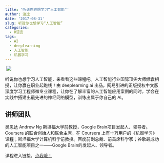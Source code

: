 ```yaml
---
title: '听说你也想学习“人工智能”'
author: 波比
date: '2017-08-31'
slug: 听说你也想学习“人工智能”
categories:
  - R语言
tags:
  - AI
  - deeplearning
  - 人工智能
  - 机器学习
---
```


 ![](https://www.tanboyu.com/wp-content/uploads/2017/09/img_59a8339ddd53e.png)

听说你也想学习人工智能，来看看这些课程吧。人工智能行业国际顶尖大师倾囊相授，让你赢在职业起跑线！由 deeplearning.ai 出品，网易引进的正版授权中文版深度学习工程师微专业课程，让你在了解丰富的人工智能应用案例的同时，学会在实践中搭建出最先进的神经网络模型，训练出属于你自己的 AI。

## 讲师团队

吴恩达 Andrew Ng 斯坦福大学前教授，Google Brain项目发起人、领导者。 Coursera 的联合创始人和联合主席，在 Coursera 上有十万用户的《机器学习》课程；斯坦福大学计算机科学前教授。百度前副总裁、前首席科学家；谷歌最成功的人工智能项目之一——Google Brain的发起人、领导者。 

课程进入链接，[点我哦！](https://mooc.study.163.com/smartSpec/detail/1001319001.htm)